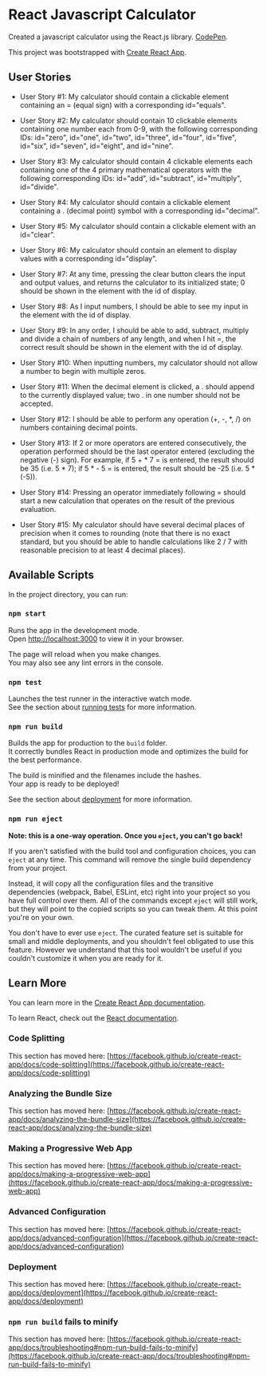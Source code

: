 # React Javascript Calculator

Created a javascript calculator using the React.js library. [CodePen](https://codepen.io/aebel-shajan/pen/YzBgaKg).

This project was bootstrapped with [Create React App](https://github.com/facebook/create-react-app).


## User Stories

* User Story #1: My calculator should contain a clickable element containing an = (equal sign) with a corresponding id="equals".

* User Story #2: My calculator should contain 10 clickable elements containing one number each from 0-9, with the following corresponding IDs: id="zero", id="one", id="two", id="three", id="four", id="five", id="six", id="seven", id="eight", and id="nine".

* User Story #3: My calculator should contain 4 clickable elements each containing one of the 4 primary mathematical operators with the following corresponding IDs: id="add", id="subtract", id="multiply", id="divide".

* User Story #4: My calculator should contain a clickable element containing a . (decimal point) symbol with a corresponding id="decimal".

* User Story #5: My calculator should contain a clickable element with an id="clear".

* User Story #6: My calculator should contain an element to display values with a corresponding id="display".

* User Story #7: At any time, pressing the clear button clears the input and output values, and returns the calculator to its initialized state; 0 should be shown in the element with the id of display.

* User Story #8: As I input numbers, I should be able to see my input in the element with the id of display.

* User Story #9: In any order, I should be able to add, subtract, multiply and divide a chain of numbers of any length, and when I hit =, the correct result should be shown in the element with the id of display.

* User Story #10: When inputting numbers, my calculator should not allow a number to begin with multiple zeros.

* User Story #11: When the decimal element is clicked, a . should append to the currently displayed value; two . in one number should not be accepted.

* User Story #12: I should be able to perform any operation (+, -, *, /) on numbers containing decimal points.

* User Story #13: If 2 or more operators are entered consecutively, the operation performed should be the last operator entered (excluding the negative (-) sign). For example, if 5 + * 7 = is entered, the result should be 35 (i.e. 5 * 7); if 5 * - 5 = is entered, the result should be -25 (i.e. 5 * (-5)).

* User Story #14: Pressing an operator immediately following = should start a new calculation that operates on the result of the previous evaluation.

* User Story #15: My calculator should have several decimal places of precision when it comes to rounding (note that there is no exact standard, but you should be able to handle calculations like 2 / 7 with reasonable precision to at least 4 decimal places).

## Available Scripts

In the project directory, you can run:

### `npm start`

Runs the app in the development mode.\
Open [http://localhost:3000](http://localhost:3000) to view it in your browser.

The page will reload when you make changes.\
You may also see any lint errors in the console.

### `npm test`

Launches the test runner in the interactive watch mode.\
See the section about [running tests](https://facebook.github.io/create-react-app/docs/running-tests) for more information.

### `npm run build`

Builds the app for production to the `build` folder.\
It correctly bundles React in production mode and optimizes the build for the best performance.

The build is minified and the filenames include the hashes.\
Your app is ready to be deployed!

See the section about [deployment](https://facebook.github.io/create-react-app/docs/deployment) for more information.

### `npm run eject`

**Note: this is a one-way operation. Once you `eject`, you can't go back!**

If you aren't satisfied with the build tool and configuration choices, you can `eject` at any time. This command will remove the single build dependency from your project.

Instead, it will copy all the configuration files and the transitive dependencies (webpack, Babel, ESLint, etc) right into your project so you have full control over them. All of the commands except `eject` will still work, but they will point to the copied scripts so you can tweak them. At this point you're on your own.

You don't have to ever use `eject`. The curated feature set is suitable for small and middle deployments, and you shouldn't feel obligated to use this feature. However we understand that this tool wouldn't be useful if you couldn't customize it when you are ready for it.

## Learn More

You can learn more in the [Create React App documentation](https://facebook.github.io/create-react-app/docs/getting-started).

To learn React, check out the [React documentation](https://reactjs.org/).

### Code Splitting

This section has moved here: [https://facebook.github.io/create-react-app/docs/code-splitting](https://facebook.github.io/create-react-app/docs/code-splitting)

### Analyzing the Bundle Size

This section has moved here: [https://facebook.github.io/create-react-app/docs/analyzing-the-bundle-size](https://facebook.github.io/create-react-app/docs/analyzing-the-bundle-size)

### Making a Progressive Web App

This section has moved here: [https://facebook.github.io/create-react-app/docs/making-a-progressive-web-app](https://facebook.github.io/create-react-app/docs/making-a-progressive-web-app)

### Advanced Configuration

This section has moved here: [https://facebook.github.io/create-react-app/docs/advanced-configuration](https://facebook.github.io/create-react-app/docs/advanced-configuration)

### Deployment

This section has moved here: [https://facebook.github.io/create-react-app/docs/deployment](https://facebook.github.io/create-react-app/docs/deployment)

### `npm run build` fails to minify

This section has moved here: [https://facebook.github.io/create-react-app/docs/troubleshooting#npm-run-build-fails-to-minify](https://facebook.github.io/create-react-app/docs/troubleshooting#npm-run-build-fails-to-minify)
